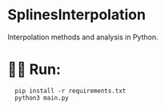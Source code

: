 # SplinesInterpolation

Interpolation methods and analysis in Python.

# 🏃‍♂️ Run:

```
  pip install -r requirements.txt
  python3 main.py
```
